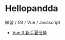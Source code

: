 # Hellopandda
練習 / Git / Vue / Javascript 

 - [Vue 3 新手夏令營](hexschool-summer-camp-vue3/readme.md)
 